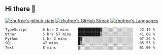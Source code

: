 ## Hi there 👋
[![zhufree's github stats](https://github-readme-stats.vercel.app/api?username=zhufree&show_icons=true&count_private=true)](https://github.com/anuraghazra/github-readme-stats)
[![zhufree's GitHub Streak](https://streak-stats.demolab.com/?user=zhufree)](https://git.io/streak-stats)
[![zhufree's Languages](https://github-readme-stats.vercel.app/api/top-langs/?username=zhufree&layout=compact&langs_count=10)](https://github.com/anuraghazra/github-readme-stats)
<!--START_SECTION:waka-->

```txt
TypeScript       6 hrs 2 mins    ██████████▓░░░░░░░░░░░░░░   42.19 %
Other            5 hrs 57 mins   ██████████▒░░░░░░░░░░░░░░   41.68 %
Python           1 hr 2 mins     █▓░░░░░░░░░░░░░░░░░░░░░░░   07.26 %
SQL              47 mins         █▒░░░░░░░░░░░░░░░░░░░░░░░   05.53 %
Text             8 mins          ▒░░░░░░░░░░░░░░░░░░░░░░░░   01.00 %
```

<!--END_SECTION:waka-->

<!--
**zhufree/zhufree** is a ✨ _special_ ✨ repository because its `README.md` (this file) appears on your GitHub profile.

Here are some ideas to get you started:

- 🔭 I’m currently working on ...
- 🌱 I’m currently learning ...
- 👯 I’m looking to collaborate on ...
- 🤔 I’m looking for help with ...
- 💬 Ask me about ...
- 📫 How to reach me: ...
- 😄 Pronouns: ...
- ⚡ Fun fact: ...
-->

